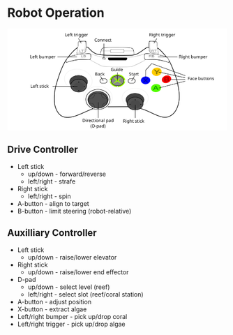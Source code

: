 # Robot Operation
<img src="360_controller.png" width="660px"/>

## Drive Controller
* Left stick
  * up/down - forward/reverse
  * left/right - strafe
* Right stick
  * left/right - spin
* A-button - align to target
* B-button - limit steering (robot-relative)

## Auxilliary Controller
* Left stick
  * up/down - raise/lower elevator
* Right stick
  * up/down - raise/lower end effector
* D-pad
  * up/down - select level (reef)
  * left/right - select slot (reef/coral station)
* A-button - adjust position
* X-button - extract algae
* Left/right bumper - pick up/drop coral 
* Left/right trigger - pick up/drop algae
